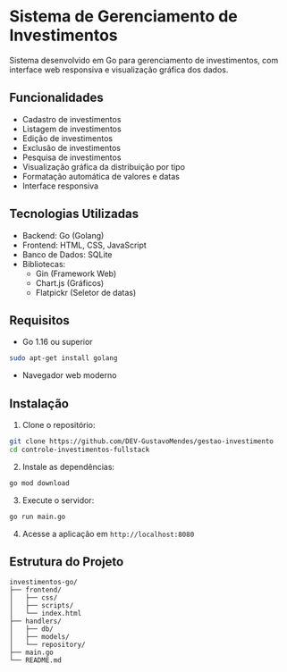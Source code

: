 # Sistema de Gerenciamento de Investimentos

Sistema desenvolvido em Go para gerenciamento de investimentos, com interface web responsiva e visualização gráfica dos dados.

## Funcionalidades

- Cadastro de investimentos
- Listagem de investimentos
- Edição de investimentos
- Exclusão de investimentos
- Pesquisa de investimentos
- Visualização gráfica da distribuição por tipo
- Formatação automática de valores e datas
- Interface responsiva

## Tecnologias Utilizadas

- Backend: Go (Golang)
- Frontend: HTML, CSS, JavaScript
- Banco de Dados: SQLite
- Bibliotecas:
  - Gin (Framework Web)
  - Chart.js (Gráficos)
  - Flatpickr (Seletor de datas)

## Requisitos

- Go 1.16 ou superior
```bash
sudo apt-get install golang
```
- Navegador web moderno

## Instalação

1. Clone o repositório:
```bash
git clone https://github.com/DEV-GustavoMendes/gestao-investimento
cd controle-investimentos-fullstack
```

2. Instale as dependências:
```bash
go mod download
```

3. Execute o servidor:
```bash
go run main.go
```

4. Acesse a aplicação em `http://localhost:8080`

## Estrutura do Projeto

```
investimentos-go/
├── frontend/
│   ├── css/
│   ├── scripts/
│   └── index.html
├── handlers/
│   ├── db/
│   ├── models/
│   └── repository/
├── main.go
└── README.md
```


